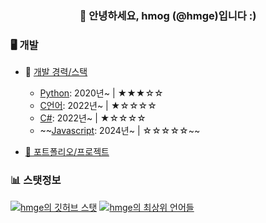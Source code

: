 <div align="center">
    <h3>👋 안녕하세요, hmog (@hmge)입니다 :)</h3>
</div>

### 🖥️ 개발
   - 💼 [개발 경력/스택](https://github.com/hmge/hmge/tree/main)
        - [Python](https://github.com/topics/python): 2020년~ | ★★★☆☆
        - [C언어](https://github.com/topics/c): 2022년~ | ★☆☆☆☆
        - [C#](https://github.com/topics/csharp): 2022년~ | ★☆☆☆☆
        - ~~[Javascript](https://github.com/topics/javascript): 2024년~ | ☆☆☆☆☆~~

  - [📂 포트폴리오/프로젝트](https://github.com/hmge/hmge/blob/main/portfolio.md)

###  📊 스탯정보
[![hmge의 깃허브 스탯](https://github-readme-stats.vercel.app/api?username=hmge\&show_icons=true\&theme=default)]()
[![hmge의 최상위 언어들](https://github-readme-stats.vercel.app/api/top-langs/?username=hmge&layout=compact)]()
